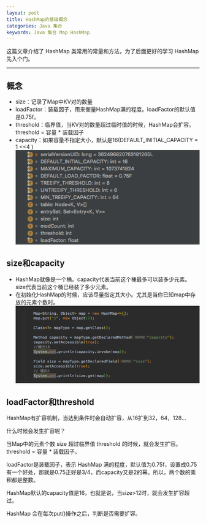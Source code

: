 ```yaml
---
layout: post
title: HashMap的基础概念
categories: Java 集合
keywords: Java 集合 Map HashMap
---
```


这篇文章介绍了 HashMap 类常用的常量和方法，为了后面更好的学习 HashMap 先入个门。

---

## 概念
* size：记录了Map中KV对的数量
* loadFactor：装载因子，用来衡量HashMap满的程度。loadFactor的默认值是0.75f。
* threshold：临界值，当KV对的数量超过临时值的时候，HashMap会扩容。threshold = 容量 * 装载因子
* capacity：如果容量不指定大小，默认是16(DEFAULT_INITIAL_CAPACITY = 1 <<4 )
![HashMap常量](https://raw.githubusercontent.com/lyxiang/lyxiang.github.io/master/images/blog/HashMap-Field.png)

## size和capacity
* HashMap就像是一个桶。capacity代表当前这个桶最多可以装多少元素。size代表当前这个桶已经装了多少元素。
* 在初始化HashMap的时候，应该尽量指定其大小。尤其是当你已知map中存放的元素个数时。
![代码示例](https://raw.githubusercontent.com/lyxiang/lyxiang.github.io/master/images/blog/map-size-capacity.png)

## loadFactor和threshold

HashMap有扩容机制，当达到条件时会自动扩容，从16扩到32，64，128...

什么时候会发生扩容呢？

当Map中的元素个数 size 超过临界值 threshold 的时候，就会发生扩容。threshold = 容量 * 装载因子。

loadFactor是装载因子，表示 HashMap 满的程度，默认值为0.75f，设置成0.75有一个好处，那就是0.75正好是3/4，而capacity又是2的幂。所以，两个数的乘积都是整数。

HashMap默认的capacity值是16，也就是说，当size>12时，就会发生扩容超过。

HashMap 会在每次put()操作之后，判断是否需要扩容。

